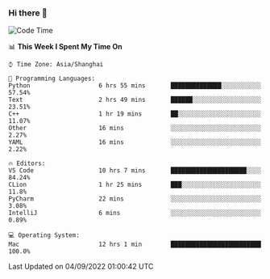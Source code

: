 ### Hi there 👋


<!--START_SECTION:waka-->
![Code Time](http://img.shields.io/badge/Code%20Time-693%20hrs%2016%20mins-blue)

📊 **This Week I Spent My Time On** 

```text
⌚︎ Time Zone: Asia/Shanghai

💬 Programming Languages: 
Python                   6 hrs 55 mins       ██████████████░░░░░░░░░░░   57.54% 
Text                     2 hrs 49 mins       ██████░░░░░░░░░░░░░░░░░░░   23.51% 
C++                      1 hr 19 mins        ██░░░░░░░░░░░░░░░░░░░░░░░   11.07% 
Other                    16 mins             ░░░░░░░░░░░░░░░░░░░░░░░░░   2.27% 
YAML                     16 mins             ░░░░░░░░░░░░░░░░░░░░░░░░░   2.22%

🔥 Editors: 
VS Code                  10 hrs 7 mins       █████████████████████░░░░   84.24% 
CLion                    1 hr 25 mins        ███░░░░░░░░░░░░░░░░░░░░░░   11.8% 
PyCharm                  22 mins             ░░░░░░░░░░░░░░░░░░░░░░░░░   3.08% 
IntelliJ                 6 mins              ░░░░░░░░░░░░░░░░░░░░░░░░░   0.89%

💻 Operating System: 
Mac                      12 hrs 1 min        █████████████████████████   100.0%

```


 Last Updated on 04/09/2022 01:00:42 UTC
<!--END_SECTION:waka-->

<!--
**SillyPasty/SillyPasty** is a ✨ _special_ ✨ repository because its `README.md` (this file) appears on your GitHub profile.

Here are some ideas to get you started:

- 🔭 I’m currently working on ...
- 🌱 I’m currently learning ...
- 👯 I’m looking to collaborate on ...
- 🤔 I’m looking for help with ...
- 💬 Ask me about ...
- 📫 How to reach me: ...
- 😄 Pronouns: ...
- ⚡ Fun fact: ...
-->


